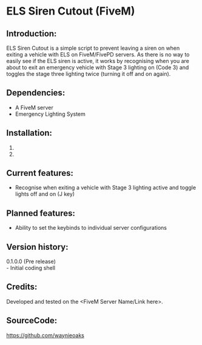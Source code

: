 # ELS Siren Cutout (FiveM)  
  
## Introduction: ##  
ELS Siren Cutout is a simple script to prevent leaving a siren on when exiting a vehicle with ELS on FiveM/FivePD servers. As there is no way to easily see if the ELS siren is active, it works by recognising when you are about to exit an emergency vehicle with Stage 3 lighting on (Code 3) and toggles the stage three lighting twice (turning it off and on again). 
  
## Dependencies: ##  
- A FiveM server
- Emergency Lighting System

## Installation: ##  
1. 
2. 
  
## Current features: ##  
- Recognise when exiting a vehicle with Stage 3 lighting active and toggle lights off and on (J key)  

## Planned features: ##  
- Ability to set the keybinds to individual server configurations
  
## Version history: ##  
0.1.0.0 (Pre release)  
	- Initial coding shell

## Credits: ##  
Developed and tested on the <FiveM Server Name/Link here>.
  
## SourceCode: ##  
https://github.com/waynieoaks
